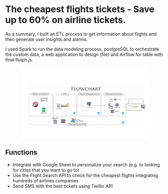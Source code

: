 # The cheapest flights  tickets - Save up to 60% on airline  tickets.

As a summary, I built an ETL process to get information about flights and then generate user insights and alarms.

I used Spark to run the data modeling process, postgreSQL to orchestrate the custom data, a web application to design (file) and Airflow for table with final fluiph.js.

<p align="center">
<img src="https://github.com/lvgalvao/cheapest-flight-tickets/blob/main/docs/cheapest-flight-tickets.png?raw=true" alt="flowchart" width="80%">
<p> 

## Functions

- Integrate with Google Sheet to personalize your search (e.g. to looking for cities that you want to go to)
- Use the Flight Search API to check for the cheapest flights integrating hundreds of airlines companies
- Send SMS with the best tickets using Twillio API
